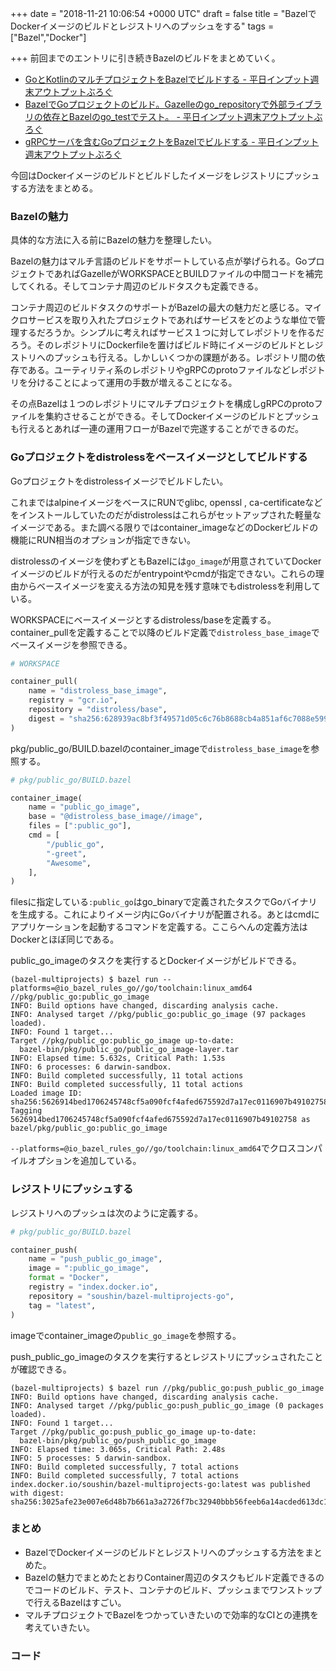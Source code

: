 
+++
date = "2018-11-21 10:06:54 +0000 UTC"
draft = false
title = "BazelでDockerイメージのビルドとレジストリへのプッシュをする"
tags = ["Bazel","Docker"]

+++
前回までのエントリに引き続きBazelのビルドをまとめていく。

<ul>
<li><a href="https://blog.soushi.me/entry/2018/11/14/145038">GoとKotlinのマルチプロジェクトをBazelでビルドする - 平日インプット週末アウトプットぶろぐ</a></li>
<li><a href="https://blog.soushi.me/entry/2018/11/16/132000">BazelでGoプロジェクトのビルド。Gazelleのgo_repositoryで外部ライブラリの依存とBazelのgo_testでテスト。 - 平日インプット週末アウトプットぶろぐ</a></li>
<li><a href="https://blog.soushi.me/entry/2018/11/20/105331">gRPCサーバを含むGoプロジェクトをBazelでビルドする - 平日インプット週末アウトプットぶろぐ</a></li>
</ul>


今回はDockerイメージのビルドとビルドしたイメージをレジストリにプッシュする方法をまとめる。

### Bazelの魅力

具体的な方法に入る前にBazelの魅力を整理したい。

Bazelの魅力はマルチ言語のビルドをサポートしている点が挙げられる。GoプロジェクトであればGazelleがWORKSPACEとBUILDファイルの中間コードを補完してくれる。そしてコンテナ周辺のビルドタスクも定義できる。

コンテナ周辺のビルドタスクのサポートがBazelの最大の魅力だと感じる。マイクロサービスを取り入れたプロジェクトであればサービスをどのような単位で管理するだろうか。シンプルに考えればサービス１つに対してレポジトリを作るだろう。そのレポジトリにDockerfileを置けばビルド時にイメージのビルドとレジストリへのプッシュも行える。しかしいくつかの課題がある。レポジトリ間の依存である。ユーティリティ系のレポジトリやgRPCのprotoファイルなどレポジトリを分けることによって運用の手数が増えることになる。

その点Bazelは１つのレポジトリにマルチプロジェクトを構成しgRPCのprotoファイルを集約させることができる。そしてDockerイメージのビルドとプッシュも行えるとあれば一連の運用フローがBazelで完遂することができるのだ。

### Goプロジェクトをdistrolessをベースイメージとしてビルドする

Goプロジェクトをdistrolessイメージでビルドしたい。


<div class="github-card" data-user="GoogleContainerTools" data-repo="distroless" data-width="400" data-height="" data-theme="default"></div>
<script src="https://cdn.jsdelivr.net/github-cards/latest/widget.js"></script>


これまではalpineイメージをベースにRUNでglibc, openssl , ca-certificateなどをインストールしていたのだがdistrolessはこれらがセットアップされた軽量なイメージである。また調べる限りではcontainer_imageなどのDockerビルドの機能にRUN相当のオプションが指定できない。

distrolessのイメージを使わずともBazelには<code>go_image</code>が用意されていてDockerイメージのビルドが行えるのだがentrypointやcmdが指定できない。これらの理由からベースイメージを変える方法の知見を残す意味でもdistrolessを利用している。

WORKSPACEにベースイメージとするdistroless/baseを定義する。container_pullを定義することで以降のビルド定義で<code>distroless_base_image</code>でベースイメージを参照できる。

```python
# WORKSPACE

container_pull(
    name = "distroless_base_image",
    registry = "gcr.io",
    repository = "distroless/base",
    digest = "sha256:628939ac8bf3f49571d05c6c76b8688cb4a851af6c7088e599388259875bde20"
)

```


pkg/public_go/BUILD.bazelのcontainer_imageで<code>distroless_base_image</code>を参照する。

```python
# pkg/public_go/BUILD.bazel

container_image(
    name = "public_go_image",
    base = "@distroless_base_image//image",
    files = [":public_go"],
    cmd = [
        "/public_go",
        "-greet",
        "Awesome",
    ],
)

```


filesに指定している<code>:public_go</code>はgo_binaryで定義されたタスクでGoバイナリを生成する。これによりイメージ内にGoバイナリが配置される。あとはcmdにアプリケーションを起動するコマンドを定義する。ここらへんの定義方法はDockerとほぼ同じである。

public_go_imageのタスクを実行するとDockerイメージがビルドできる。

```
(bazel-multiprojects) $ bazel run --platforms=@io_bazel_rules_go//go/toolchain:linux_amd64 //pkg/public_go:public_go_image 
INFO: Build options have changed, discarding analysis cache.
INFO: Analysed target //pkg/public_go:public_go_image (97 packages loaded).
INFO: Found 1 target...
Target //pkg/public_go:public_go_image up-to-date:
  bazel-bin/pkg/public_go/public_go_image-layer.tar
INFO: Elapsed time: 5.632s, Critical Path: 1.53s
INFO: 6 processes: 6 darwin-sandbox.
INFO: Build completed successfully, 11 total actions
INFO: Build completed successfully, 11 total actions
Loaded image ID: sha256:5626914bed1706245748cf5a090fcf4afed675592d7a17ec0116907b49102758
Tagging 5626914bed1706245748cf5a090fcf4afed675592d7a17ec0116907b49102758 as bazel/pkg/public_go:public_go_image
```


<code>--platforms=@io_bazel_rules_go//go/toolchain:linux_amd64</code>でクロスコンパイルオプションを追加している。

### レジストリにプッシュする

レジストリへのプッシュは次のように定義する。

```python
# pkg/public_go/BUILD.bazel

container_push(
    name = "push_public_go_image",
    image = ":public_go_image",
    format = "Docker",
    registry = "index.docker.io",
    repository = "soushin/bazel-multiprojects-go",
    tag = "latest",
)

```


imageでcontainer_imageの<code>public_go_image</code>を参照する。

push_public_go_imageのタスクを実行するとレジストリにプッシュされたことが確認できる。

```
(bazel-multiprojects) $ bazel run //pkg/public_go:push_public_go_image
INFO: Build options have changed, discarding analysis cache.
INFO: Analysed target //pkg/public_go:push_public_go_image (0 packages loaded).
INFO: Found 1 target...
Target //pkg/public_go:push_public_go_image up-to-date:
  bazel-bin/pkg/public_go/push_public_go_image
INFO: Elapsed time: 3.065s, Critical Path: 2.48s
INFO: 5 processes: 5 darwin-sandbox.
INFO: Build completed successfully, 7 total actions
INFO: Build completed successfully, 7 total actions
index.docker.io/soushin/bazel-multiprojects-go:latest was published with digest: sha256:3025afe23e007e6d48b7b661a3a2726f7bc32940bbb56feeb6a14acded613dc1
```


### まとめ

<ul>
<li>BazelでDockerイメージのビルドとレジストリへのプッシュする方法をまとめた。</li>
<li>Bazelの魅力でまとめたとおりContainer周辺のタスクもビルド定義できるのでコードのビルド、テスト、コンテナのビルド、プッシュまでワンストップで行えるBazelはすごい。</li>
<li>マルチプロジェクトでBazelをつかっていきたいので効率的なCIとの連携を考えていきたい。</li>
</ul>


### コード


<div class="github-card" data-user="soushin" data-repo="bazel-multiprojects" data-width="400" data-height="" data-theme="default"></div>
<script src="https://cdn.jsdelivr.net/github-cards/latest/widget.js"></script>



